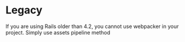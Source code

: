 # Legacy

If you are using Rails older than 4.2, you cannot use webpacker in your project. Simply use assets pipeline method 